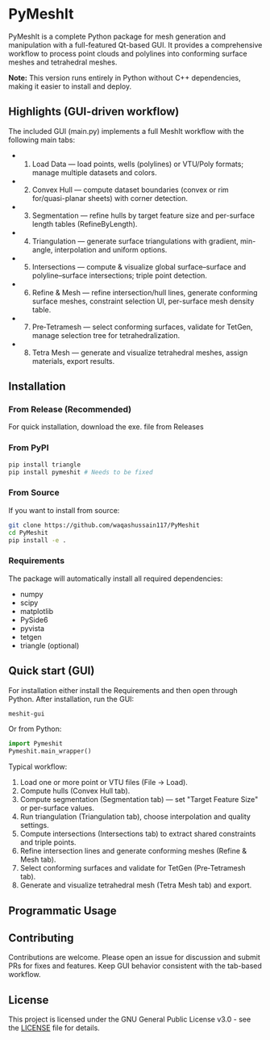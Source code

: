 # PyMeshIt

PyMeshIt is a complete Python package for mesh generation and manipulation with a full-featured Qt-based GUI. It provides a comprehensive workflow to process point clouds and polylines into conforming surface meshes and tetrahedral meshes.

**Note:** This version runs entirely in Python without C++ dependencies, making it easier to install and deploy.

## Highlights (GUI-driven workflow)

The included GUI (main.py) implements a full MeshIt workflow with the following main tabs:

- 1. Load Data — load points, wells (polylines) or VTU/Poly formats; manage multiple datasets and colors.
- 2. Convex Hull — compute dataset boundaries (convex or rim for/quasi-planar sheets) with corner detection.
- 3. Segmentation — refine hulls by target feature size and per-surface length tables (RefineByLength).
- 4. Triangulation — generate surface triangulations with gradient, min-angle, interpolation and uniform options.
- 5. Intersections — compute & visualize global surface–surface and polyline–surface intersections; triple point detection.
- 6. Refine & Mesh — refine intersection/hull lines, generate conforming surface meshes, constraint selection UI, per-surface mesh density table.
- 7. Pre‑Tetramesh — select conforming surfaces, validate for TetGen, manage selection tree for tetrahedralization.
- 8. Tetra Mesh — generate and visualize tetrahedral meshes, assign materials, export results.


## Installation

### From Release (Recommended)

For quick installation, download the exe. file from Releases 


### From PyPI 

```bash
pip install triangle
pip install pymeshit # Needs to be fixed
```

### From Source

If you want to install from source:

```bash
git clone https://github.com/waqashussain117/PyMeshit
cd PyMeshit
pip install -e .
```

### Requirements

The package will automatically install all required dependencies:
- numpy
- scipy
- matplotlib
- PySide6
- pyvista
- tetgen
- triangle (optional)


## Quick start (GUI)



For installation either install the Requirements and then open through Python.
After installation, run the GUI:

```bash
meshit-gui
```

Or from Python:

```python
import Pymeshit
Pymeshit.main_wrapper()
```

Typical workflow:
1. Load one or more point or VTU files (File → Load).
2. Compute hulls (Convex Hull tab).
3. Compute segmentation (Segmentation tab) — set "Target Feature Size" or per-surface values.
4. Run triangulation (Triangulation tab), choose interpolation and quality settings.
5. Compute intersections (Intersections tab) to extract shared constraints and triple points.
6. Refine intersection lines and generate conforming meshes (Refine & Mesh tab).
7. Select conforming surfaces and validate for TetGen (Pre‑Tetramesh tab).
8. Generate and visualize tetrahedral mesh (Tetra Mesh tab) and export.

## Programmatic Usage



## Contributing

Contributions are welcome. Please open an issue for discussion and submit PRs for fixes and features. Keep GUI behavior consistent with the tab-based workflow.

## License

This project is licensed under the GNU General Public License v3.0 - see the [LICENSE](LICENSE) file for details.